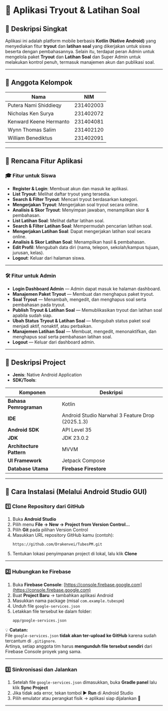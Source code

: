 
# 📘 Aplikasi Tryout & Latihan Soal

## 📝 Deskripsi Singkat
Aplikasi ini adalah platform mobile berbasis **Kotlin (Native Android)** yang menyediakan fitur **tryout** dan **latihan soal** yang dikerjakan untuk siswa beserta dengan pembahasannya. Selain itu, terdapat peran Admin untuk mengelola paket **Tryout** dan **Latihan Soal** dan Super Admin untuk melakukan kontrol penuh, termasuk manajemen akun dan publikasi soal.

---

## 👥 Anggota Kelompok
| Nama | NIM |
|------|-----|
| Putera Nami Shiddieqy | 231402003 |
| Nicholas Ken Surya | 231402072 |
| Kenward Keene Hermanto | 231404081 |
| Wynn Thomas Salim | 231402120 |
| William Benediktus | 231402091 |

---

## 🚀 Rencana Fitur Aplikasi

### 🎓 Fitur untuk **Siswa**
- **Register & Login**: Membuat akun dan masuk ke aplikasi.  
- **List Tryout**: Melihat daftar tryout yang tersedia.  
- **Search & Filter Tryout**: Mencari tryout berdasarkan kategori.  
- **Mengerjakan Tryout**: Mengerjakan soal tryout secara online.  
- **Analisis & Skor Tryout**: Menyimpan jawaban, menampilkan skor & pembahasan.  
- **List Latihan Soal**: Melihat daftar latihan soal.  
- **Search & Filter Latihan Soal**: Mempermudah pencarian latihan soal.  
- **Mengerjakan Latihan Soal**: Dapat mengerjakan latihan soal secara online.  
- **Analisis & Skor Latihan Soal**: Menampilkan hasil & pembahasan.  
- **Edit Profil**: Mengubah data diri (nama, telepon, sekolah/kampus tujuan, jurusan, kelas).  
- **Logout**: Keluar dari halaman siswa.  

---

### 🛠️ Fitur untuk **Admin**
- **Login Dashboard Admin** — Admin dapat masuk ke halaman dashboard.  
- **Manajemen Paket Tryout** — Membuat dan menghapus paket tryout.  
- **Soal Tryout** — Menambah, mengedit, dan menghapus soal serta pembahasan pada tryout.  
- **Publish Tryout & Latihan Soal** — Memublikasikan tryout dan latihan soal apabila sudah siap.  
- **Ubah Status Tryout & Latihan Soal** — Mengubah status paket soal menjadi aktif, nonaktif, atau perbaikan.  
- **Manajemen Latihan Soal** — Membuat, mengedit, menonaktifkan, dan menghapus soal serta pembahasan latihan soal.  
- **Logout** — Keluar dari dashboard admin.

---

## 📖 Deskripsi Project
- **Jenis**: Native Android Application
- **SDK/Tools**:

| Komponen | Deskripsi |
|-----------|----------|
| **Bahasa Pemrograman** | Kotlin |
| **IDE** | Android Studio Narwhal 3 Feature Drop (2025.1.3) |
| **Android SDK** | API Level 35 |
| **JDK** | JDK 23.0.2 |
| **Architecture Pattern** | MVVM |
| **UI Framework** | Jetpack Compose |
| **Database Utama** | **Firebase Firestore** |

---

## 🧩 Cara Instalasi (Melalui Android Studio GUI)

### 1️⃣ Clone Repository dari GitHub
1. Buka **Android Studio**  
2. Pilih menu **File → New → Project from Version Control...**  
3. Pilih **Git** pada pilihan Version Control  
4. Masukkan URL repository GitHub kamu (contoh):  
   ```
   https://github.com/Drakenvei/TubesPM.git
   ```
5. Tentukan lokasi penyimpanan project di lokal, lalu klik **Clone**

---

### 2️⃣ Hubungkan ke Firebase
1. Buka **Firebase Console**: [https://console.firebase.google.com](https://console.firebase.google.com)  
2. Buat **Project Baru** → tambahkan aplikasi Android  
3. Masukkan nama package (misal `com.example.tubespm`)  
4. Unduh file `google-services.json`  
5. Letakkan file tersebut ke dalam folder:
   ```
   app/google-services.json
   ```

💡 **Catatan:**  
File `google-services.json` **tidak akan ter-upload ke GitHub** karena sudah tercantum di `.gitignore`.  
Artinya, setiap anggota tim harus **mengunduh file tersebut sendiri** dari Firebase Console proyek yang sama.

---

### 3️⃣ Sinkronisasi dan Jalankan
1. Setelah file `google-services.json` dimasukkan, buka **Gradle panel** lalu klik **Sync Project**  
2. Jika tidak ada error, tekan tombol ▶ **Run** di Android Studio  
3. Pilih emulator atau perangkat fisik → aplikasi siap dijalankan 🎉


---

